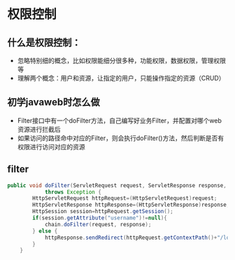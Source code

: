 权限控制
===
## 什么是权限控制：
* 忽略特别细的概念，比如权限能细分很多种，功能权限，数据权限，管理权限等
* 理解两个概念：用户和资源，让指定的用户，只能操作指定的资源（CRUD）

## 初学javaweb时怎么做
* Filter接口中有一个doFilter方法，自己编写好业务Filter，并配置对哪个web资源进行拦截后
* 如果访问的路径命中对应的Filter，则会执行doFilter()方法，然后判断是否有权限进行访问对应的资源
## filter
```java
public void doFilter(ServletRequest request, ServletResponse response, FilterChain chain)
            throws Exception {
        HttpServletRequest httpRequest=(HttpServletRequest)request;
        HttpServletResponse httpResponse=(HttpServletResponse)response;
        HttpSession session=httpRequest.getSession();
        if(session.getAttribute("username")!=null){
            chain.doFilter(request, response);
        } else {
            httpResponse.sendRedirect(httpRequest.getContextPath()+"/login.jsp");
        }
    }
```
